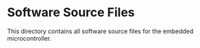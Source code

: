 # Software Source Files
This directory contains all software source files for the embedded microcontroller. 
